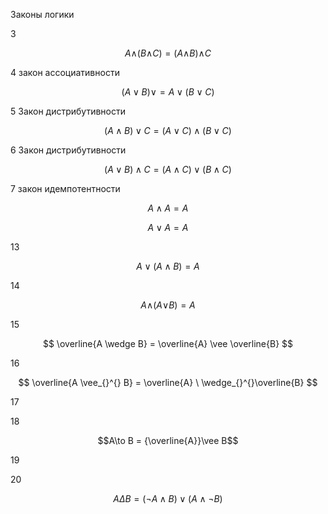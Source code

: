 Законы логики

3

$$ A \wedge_{}^{}(B \wedge_{}^{}C)=(A \wedge_{}^{}B) \wedge_{}^{}C $$


4
закон ассоциативности 

$$ (A \vee B) \vee = A \vee (B \vee C) $$


5 Закон дистрибутивности

$$ (A \wedge B)\vee C = (A \vee C)\wedge(B\vee C) $$


6 Закон дистрибутивности

$$ (A \vee B) \wedge C = (A \wedge C) \vee (B \wedge C) $$

7 закон идемпотентности

$$ A\wedge A = A $$
 
 $$ A\vee  A = A $$

13

$$ A \vee (A \wedge B)=A $$

14

$$ A \wedge_{}^{}(A \vee_{}^{}B)=A $$

15 

$$ \overline{A \wedge B} = \overline{A} \vee \overline{B} $$


16 

$$ \overline{A \vee_{}^{} B} = \overline{A} \ \wedge_{}^{}\overline{B} $$


17


 18 
 
 $$A\to B =  {\overline{A}}\vee  B$$


19



20 

$$ A \Delta B = \left( \neg A \wedge  B \right) \vee \left( A \wedge \neg B \right) $$





